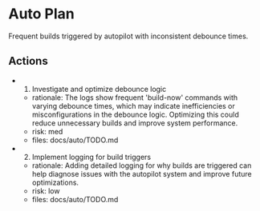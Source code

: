 # Auto Plan

Frequent builds triggered by autopilot with inconsistent debounce times.

## Actions
- 1. Investigate and optimize debounce logic
  - rationale: The logs show frequent 'build-now' commands with varying debounce times, which may indicate inefficiencies or misconfigurations in the debounce logic. Optimizing this could reduce unnecessary builds and improve system performance.
  - risk: med
  - files: docs/auto/TODO.md
- 2. Implement logging for build triggers
  - rationale: Adding detailed logging for why builds are triggered can help diagnose issues with the autopilot system and improve future optimizations.
  - risk: low
  - files: docs/auto/TODO.md